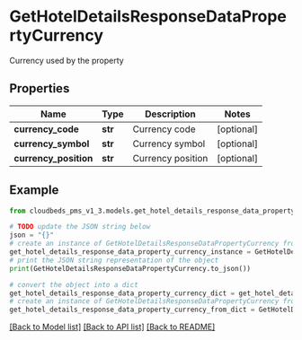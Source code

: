# GetHotelDetailsResponseDataPropertyCurrency

Currency used by the property

## Properties

Name | Type | Description | Notes
------------ | ------------- | ------------- | -------------
**currency_code** | **str** | Currency code | [optional] 
**currency_symbol** | **str** | Currency symbol | [optional] 
**currency_position** | **str** | Currency position | [optional] 

## Example

```python
from cloudbeds_pms_v1_3.models.get_hotel_details_response_data_property_currency import GetHotelDetailsResponseDataPropertyCurrency

# TODO update the JSON string below
json = "{}"
# create an instance of GetHotelDetailsResponseDataPropertyCurrency from a JSON string
get_hotel_details_response_data_property_currency_instance = GetHotelDetailsResponseDataPropertyCurrency.from_json(json)
# print the JSON string representation of the object
print(GetHotelDetailsResponseDataPropertyCurrency.to_json())

# convert the object into a dict
get_hotel_details_response_data_property_currency_dict = get_hotel_details_response_data_property_currency_instance.to_dict()
# create an instance of GetHotelDetailsResponseDataPropertyCurrency from a dict
get_hotel_details_response_data_property_currency_from_dict = GetHotelDetailsResponseDataPropertyCurrency.from_dict(get_hotel_details_response_data_property_currency_dict)
```
[[Back to Model list]](../README.md#documentation-for-models) [[Back to API list]](../README.md#documentation-for-api-endpoints) [[Back to README]](../README.md)


